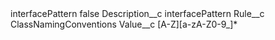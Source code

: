 <?xml version="1.0" encoding="UTF-8"?>
<CustomMetadata xmlns="http://soap.sforce.com/2006/04/metadata" xmlns:xsi="http://www.w3.org/2001/XMLSchema-instance" xmlns:xsd="http://www.w3.org/2001/XMLSchema">
    <label>interfacePattern</label>
    <protected>false</protected>
    <values>
        <field>Description__c</field>
        <value xsi:type="xsd:string">interfacePattern</value>
    </values>
    <values>
        <field>Rule__c</field>
        <value xsi:type="xsd:string">ClassNamingConventions</value>
    </values>
    <values>
        <field>Value__c</field>
        <value xsi:type="xsd:string">[A-Z][a-zA-Z0-9_]*</value>
    </values>
</CustomMetadata>
